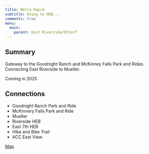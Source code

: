 ```yaml
---
title: Metro Rapid
subtitle: Going to HEB...
comments: true
menu: 
  main:
    parent: East Riverside/Oltorf
---
```


## Summary
Gateway to the Goodnight Ranch and McKinney Falls Park and Rides. Connecting East Riverside to Mueller.

Coming in 2025

## Connections
* Goodnight Ranch Park and Ride
* McKinnery Falls Park and Ride
* Mueller
* Riverside HEB
* East 7th HEB
* Hike and Bike Trail
* ACC East View



[Map](https://www.projectconnect.com/docs/default-source/default-document-library/pcon-210825b-metrorapid-maps_pleasantvalley.pdf?sfvrsn=17358943_4)